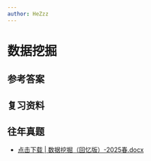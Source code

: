 ```yaml
---
author: HeZzz
---
```


# 数据挖掘


## 参考答案


## 复习资料


## 往年真题

- [点击下载 | 数据挖掘（回忆版）-2025春.docx](https://cs-speedrun.github.io/cs-speedrun-documents/%E6%95%B0%E6%8D%AE%E6%8C%96%E6%8E%98/%E5%BE%80%E5%B9%B4%E7%9C%9F%E9%A2%98/%E6%95%B0%E6%8D%AE%E6%8C%96%E6%8E%98%EF%BC%88%E5%9B%9E%E5%BF%86%E7%89%88%EF%BC%89-2025%E6%98%A5.docx)